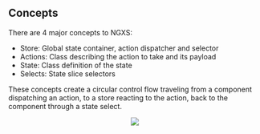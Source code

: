 ## Concepts
There are 4 major concepts to NGXS:

- Store: Global state container, action dispatcher and selector
- Actions: Class describing the action to take and its payload
- State: Class definition of the state
- Selects: State slice selectors

These concepts create a circular control flow traveling from a component
dispatching an action, to a store reacting to the action, back to the component
through a state select.

<p align="center">
  <img src="../assets/diagram.png">
</p>
